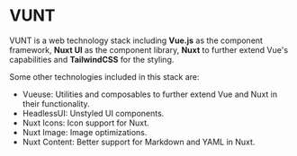 # VUNT
VUNT is a web technology stack including **Vue.js** as the component framework, **Nuxt UI** as the component library, **Nuxt** to further extend Vue's capabilities and **TailwindCSS** for the styling.

Some other technologies included in this stack are:
- Vueuse: Utilities and composables to further extend Vue and Nuxt in their functionality.
- HeadlessUI: Unstyled UI components.
- Nuxt Icons: Icon support for Nuxt.
- Nuxt Image: Image optimizations.
- Nuxt Content: Better support for Markdown and YAML in Nuxt.